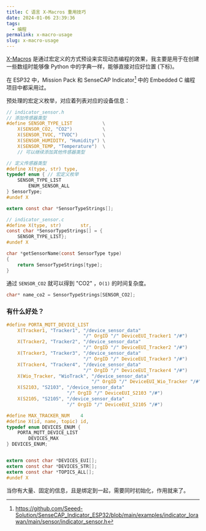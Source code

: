 ```yaml
---
title: C 语言 X-Macros 重用技巧
date: 2024-01-06 23:39:36
tags:
  - 编程
permalink: x-macro-usage
slug: x-macro-usage
---
```


[X-Macros](https://en.wikipedia.org/wiki/X_macro) 是通过宏定义的方式预设来实现动态编程的效果，我主要是用于在创建一些数组时能够像 Python 中的字典一样，能够直接对应好位置 (下标)。

在 ESP32 中，Mission Pack 和 SenseCAP Indicator[^source] 中的 Embedded C 编程项目中都采用过。

[^source]: https://github.com/Seeed-Solution/SenseCAP_Indicator_ESP32/blob/main/examples/indicator_lorawan/main/sensor/indicator_sensor.h

预处理的宏定义枚举，对应着列表对应的设备信息：

```c
// indicator_sensor.h
// 添加传感器类型
#define SENSOR_TYPE_LIST           \
    X(SENSOR_CO2, "CO2")           \
    X(SENSOR_TVOC, "TVOC")         \
    X(SENSOR_HUMIDITY, "Humidity") \
    X(SENSOR_TEMP, "Temperature")  \
    // 可以继续添加其他传感器类型

// 定义传感器类型
#define X(type, str) type,
typedef enum { // 宏定义枚举
    SENSOR_TYPE_LIST
        ENUM_SENSOR_ALL
} SensorType;
#undef X

extern const char *SensorTypeStrings[];

// indicator_sensor.c
#define X(type, str)       str,
const char *SensorTypeStrings[] = {
    SENSOR_TYPE_LIST};
#undef X

char *getSensorName(const SensorType type)
{
    return SensorTypeStrings[type];
}
```

通过 `SENSOR_CO2` 就可以得到 "CO2" ，`O(1)` 的时间复杂度。

```c
char* name_co2 = SensorTypeStrings[SENSOR_CO2];
```

### 有什么好处？

```c
#define PORTA_MQTT_DEVICE_LIST                                           \
    X(Tracker1, "Tracker1", "/device_sensor_data"                        \
                            "/" OrgID "/" DeviceEUI_Tracker1 "/#")       \
    X(Tracker2, "Tracker2", "/device_sensor_data"                        \
                            "/" OrgID "/" DeviceEUI_Tracker2 "/#")       \
    X(Tracker3, "Tracker3", "/device_sensor_data"                        \
                            "/" OrgID "/" DeviceEUI_Tracker3 "/#")       \
    X(Tracker4, "Tracker4", "/device_sensor_data"                        \
                            "/" OrgID "/" DeviceEUI_Tracker4 "/#")       \
    X(Wio_Tracker, "WioTrack", "/device_sensor_data"                     \
                               "/" OrgID "/" DeviceEUI_Wio_Tracker "/#") \
    X(S2103, "S2103", "/device_sensor_data"                              \
                      "/" OrgID "/" DeviceEUI_S2103 "/#")                \
    X(S2105, "S2105", "/device_sensor_data"                              \
                      "/" OrgID "/" DeviceEUI_S2105 "/#")

#define MAX_TRACKER_NUM    4
#define X(id, name, topic) id,
typedef enum DEVICES_ENUM {
    PORTA_MQTT_DEVICE_LIST
        DEVICES_MAX
} DEVICES_ENUM;


extern const char *DEVICES_EUI[];
extern const char *DEVICES_STR[];
extern const char *TOPICS_ALL[];
#undef X
```

当你有大量、固定的信息，且是绑定到一起，需要同时初始化，作用就来了。